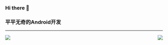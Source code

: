### Hi there 👋

<!--
**y1xian/y1xian** is a ✨ _special_ ✨ repository because its `README.md` (this file) appears on your GitHub profile.

Here are some ideas to get you started:

- 🔭 I’m currently working on ...
- 🌱 I’m currently learning ...
- 👯 I’m looking to collaborate on ...
- 🤔 I’m looking for help with ...
- 💬 Ask me about ...
- 📫 How to reach me: ...
- 😄 Pronouns: ...
- ⚡ Fun fact: ...
-->



### 平平无奇的Android开发

---

<img align="left" src="https://github-readme-stats.vercel.app/api/top-langs/?username=y1xian" />

<img align="right" src="https://github-readme-stats.vercel.app/api?username=y1xian&show_icons=true&icon_color=CE1D2D&text_color=718096&bg_color=ffffff&hide_title=true" />

